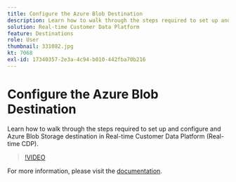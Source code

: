 ```yaml
---
title: Configure the Azure Blob Destination
description: Learn how to walk through the steps required to set up and configure and Azure Blob Storage destination in Real-time Customer Data Platform (Real-time CDP).
solution: Real-time Customer Data Platform
feature: Destinations 
role: User
thumbnail: 331082.jpg
kt: 7068
exl-id: 17340357-2e3a-4c94-b010-442fba70b216
---
```

# Configure the Azure Blob Destination

Learn how to walk through the steps required to set up and configure and Azure Blob Storage destination in Real-time Customer Data Platform (Real-time CDP).

>[!VIDEO](https://video.tv.adobe.com/v/331082/?quality=12&learn=on)

For  more information, please visit the [documentation](https://experienceleague.adobe.com/docs/experience-platform/destinations/catalog/cloud-storage/azure-blob.html).
